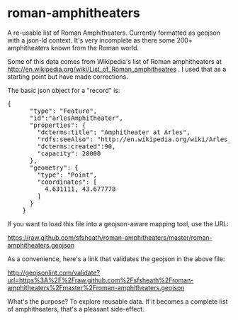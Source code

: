roman-amphitheaters
===================

A re-usable list of Roman Amphitheaters. Currently formatted as geojson with a json-ld context. It's very incomplete as there some 200+ amphitheaters known from the Roman world.

Some of this data comes from Wikipedia's list of Roman amphitheaters at http://en.wikipedia.org/wiki/List_of_Roman_amphitheatres . I used that as a starting point but have made corrections.

The basic json object for a "record" is:

<pre>
{
      "type": "Feature",
      "id":"arlesAmphitheater",
      "properties": {
        "dcterms:title": "Amphitheater at Arles",
        "rdfs:seeAlso": "http://en.wikipedia.org/wiki/Arles_Amphitheatre",
        "dcterms:created":90,
        "capacity": 20000
      },
      "geometry": {
        "type": "Point",
        "coordinates": [
          4.631111, 43.677778  
        ]
      }
    }
</pre>

If you want to load this file into a geojson-aware mapping tool, use the URL:

 https://raw.github.com/sfsheath/roman-amphitheaters/master/roman-amphitheaters.geojson
 
As a convenience, here's a link that validates the geojson in the above file:

 http://geojsonlint.com/validate?url=https%3A%2F%2Fraw.github.com%2Fsfsheath%2Froman-amphitheaters%2Fmaster%2Froman-amphitheaters.geojson
 
What's the purpose? To explore reusable data. If it becomes a complete list of amphitheaters, that's a pleasant side-effect.
